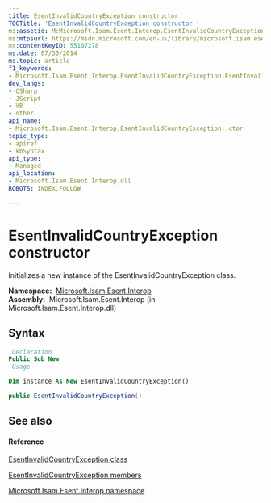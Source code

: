 ```yaml
---
title: EsentInvalidCountryException constructor 
TOCTitle: 'EsentInvalidCountryException constructor '
ms:assetid: M:Microsoft.Isam.Esent.Interop.EsentInvalidCountryException.#ctor
ms:mtpsurl: https://msdn.microsoft.com/en-us/library/microsoft.isam.esent.interop.esentinvalidcountryexception.esentinvalidcountryexception(v=EXCHG.10)
ms:contentKeyID: 55107278
ms.date: 07/30/2014
ms.topic: article
f1_keywords:
- Microsoft.Isam.Esent.Interop.EsentInvalidCountryException.EsentInvalidCountryException
dev_langs:
- CSharp
- JScript
- VB
- other
api_name: 
- Microsoft.Isam.Esent.Interop.EsentInvalidCountryException..ctor
topic_type: 
- apiref
- kbSyntax
api_type: 
- Managed
api_location: 
- Microsoft.Isam.Esent.Interop.dll
ROBOTS: INDEX,FOLLOW

---
```


# EsentInvalidCountryException constructor

Initializes a new instance of the EsentInvalidCountryException class.

**Namespace:**  [Microsoft.Isam.Esent.Interop](hh596136\(v=exchg.10\).md)  
**Assembly:**  Microsoft.Isam.Esent.Interop (in Microsoft.Isam.Esent.Interop.dll)

## Syntax

``` vb
'Declaration
Public Sub New
'Usage

Dim instance As New EsentInvalidCountryException()
```

``` csharp
public EsentInvalidCountryException()
```

## See also

#### Reference

[EsentInvalidCountryException class](dn319498\(v=exchg.10\).md)

[EsentInvalidCountryException members](dn319467\(v=exchg.10\).md)

[Microsoft.Isam.Esent.Interop namespace](hh596136\(v=exchg.10\).md)

